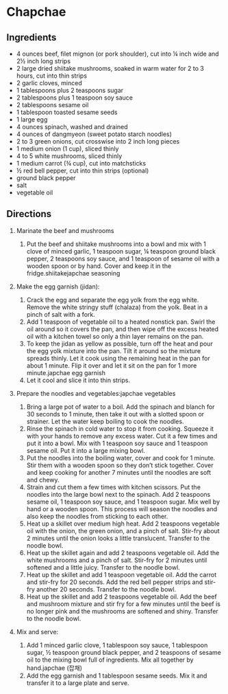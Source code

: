 Chapchae
========

Ingredients
-----------

- 4 ounces beef, filet mignon (or pork shoulder), cut into ¼ inch wide and 2½ inch long strips
- 2 large dried shiitake mushrooms, soaked in warm water for 2 to 3 hours, cut into thin strips
- 2 garlic cloves, minced
- 1 tablespoons plus 2 teaspoons sugar
- 2 tablespoons plus 1 teaspoon soy sauce
- 2 tablespoons sesame oil
- 1 tablespoon toasted sesame seeds
- 1 large egg
- 4 ounces spinach, washed and drained
- 4 ounces of dangmyeon (sweet potato starch noodles)
- 2 to 3 green onions, cut crosswise into 2 inch long pieces
- 1 medium onion (1 cup), sliced thinly
- 4 to 5 white mushrooms, sliced thinly
- 1 medium carrot (¾ cup), cut into matchsticks
- ½ red bell pepper, cut into thin strips (optional)
- ground black pepper
- salt
- vegetable oil

Directions
----------

1. Marinate the beef and mushrooms
    1. Put the beef and shiitake mushrooms into a bowl and mix with 1 clove of minced garlic, 1 teaspoon sugar, ¼ teaspoon ground black pepper, 2 teaspoons soy sauce, and 1 teaspoon of sesame oil with a wooden spoon or by hand. Cover and keep it in the fridge.shiitakejapchae seasoning

2. Make the egg garnish (jidan):
    1. Crack the egg and separate the egg yolk from the egg white. Remove the white stringy stuff (chalaza) from the yolk. Beat in a pinch of salt with a fork.
    2. Add 1 teaspoon of vegetable oil to a heated nonstick pan. Swirl the oil around so it covers the pan, and then wipe off the excess heated oil with a kitchen towel so only a thin layer remains on the pan.
    3. To keep the jidan as yellow as possible, turn off the heat and pour the egg yolk mixture into the pan. Tilt it around so the mixture spreads thinly. Let it cook using the remaining heat in the pan for about 1 minute. Flip it over and let it sit on the pan for 1 more minute.japchae egg garnish
    4. Let it cool and slice it into thin strips.

3. Prepare the noodles and vegetables:japchae vegetables
    1. Bring a large pot of water to a boil. Add the spinach and blanch for 30 seconds to 1 minute, then take it out with a slotted spoon or strainer. Let the water keep boiling to cook the noodles.
    2. Rinse the spinach in cold water to stop it from cooking. Squeeze it with your hands to remove any excess water. Cut it a few times and put it into a bowl. Mix with 1 teaspoon soy sauce and 1 teaspoon sesame oil. Put it into a large mixing bowl.
    3. Put the noodles into the boiling water, cover and cook for 1 minute. Stir them with a wooden spoon so they don’t stick together. Cover and keep cooking for another 7 minutes until the noodles are soft and chewy.
    4. Strain and cut them a few times with kitchen scissors. Put the noodles into the large bowl next to the spinach. Add 2 teaspoons sesame oil, 1 teaspoon soy sauce, and 1 teaspoon sugar. Mix well by hand or a wooden spoon. This process will season the noodles and also keep the noodles from sticking to each other.
    5. Heat up a skillet over medium high heat. Add 2 teaspoons vegetable oil with the onion, the green onion, and a pinch of salt. Stir-fry about 2 minutes until the onion looks a little translucent. Transfer to the noodle bowl.
    6. Heat up the skillet again and add 2 teaspoons vegetable oil. Add the white mushrooms and a pinch of salt. Stir-fry for 2 minutes until softened and a little juicy. Transfer to the noodle bowl.
    7. Heat up the skillet and add 1 teaspoon vegetable oil. Add the carrot and stir-fry for 20 seconds. Add the red bell pepper strips and stir-fry another 20 seconds. Transfer to the noodle bowl.
    8. Heat up the skillet and add 2 teaspoons vegetable oil. Add the beef and mushroom mixture and stir fry for a few minutes until the beef is no longer pink and the mushrooms are softened and shiny. Transfer to the noodle bowl.

4. Mix and serve:
    1. Add 1 minced garlic clove, 1 tablespoon soy sauce, 1 tablespoon sugar, ½ teaspoon ground black pepper, and 2 teaspoons of sesame oil to the mixing bowl full of ingredients. Mix all together by hand.japchae (잡채)
    2. Add the egg garnish and 1 tablespoon sesame seeds. Mix it and transfer it to a large plate and serve.

